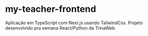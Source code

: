 # my-teacher-frontend

Aplicação em TypeScript com Next.js usando TailwindCss. Projeto desenvolvido pra semana React/Python da TrinaWeb.
